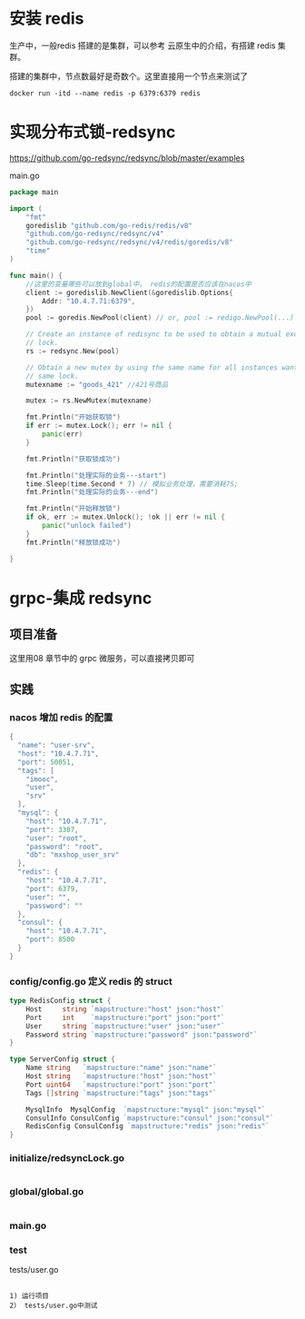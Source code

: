 # 安装 redis

生产中，一般redis 搭建的是集群，可以参考 云原生中的介绍，有搭建 redis 集群。

搭建的集群中，节点数最好是奇数个。这里直接用一个节点来测试了

```shell
docker run -itd --name redis -p 6379:6379 redis
```



# 实现分布式锁-redsync

https://github.com/go-redsync/redsync/blob/master/examples

main.go

```go
package main

import (
	"fmt"
	goredislib "github.com/go-redis/redis/v8"
	"github.com/go-redsync/redsync/v4"
	"github.com/go-redsync/redsync/v4/redis/goredis/v8"
	"time"
)

func main() {
	//这里的变量哪些可以放到global中， redis的配置是否应该在nacos中
	client := goredislib.NewClient(&goredislib.Options{
		Addr: "10.4.7.71:6379",
	})
	pool := goredis.NewPool(client) // or, pool := redigo.NewPool(...)

	// Create an instance of redisync to be used to obtain a mutual exclusion
	// lock.
	rs := redsync.New(pool)

	// Obtain a new mutex by using the same name for all instances wanting the
	// same lock.
	mutexname := "goods_421" //421号商品

	mutex := rs.NewMutex(mutexname)

	fmt.Println("开始获取锁")
	if err := mutex.Lock(); err != nil {
		panic(err)
	}

	fmt.Println("获取锁成功")

	fmt.Println("处理实际的业务---start")
	time.Sleep(time.Second * 7) // 模拟业务处理，需要消耗7S;
	fmt.Println("处理实际的业务---end")

	fmt.Println("开始释放锁")
	if ok, err := mutex.Unlock(); !ok || err != nil {
		panic("unlock failed")
	}
	fmt.Println("释放锁成功")

}

```



# grpc-集成 redsync

## 项目准备

这里用08 章节中的 grpc 微服务，可以直接拷贝即可



## 实践

### nacos 增加 redis 的配置

```go
{
  "name": "user-srv",
  "host": "10.4.7.71",
  "port": 50051,
  "tags": [
    "imooc",
    "user",
    "srv"
  ],
  "mysql": {
    "host": "10.4.7.71",
    "port": 3307,
    "user": "root",
    "password": "root",
    "db": "mxshop_user_srv"
  },
  "redis": {
    "host": "10.4.7.71",
    "port": 6379,
    "user": "",
    "password": ""
  },
  "consul": {
    "host": "10.4.7.71",
    "port": 8500
  }
}
```



### config/config.go 定义 redis 的 struct

```go
type RedisConfig struct {
	Host     string `mapstructure:"host" json:"host"`
	Port     int    `mapstructure:"port" json:"port"`
	User     string `mapstructure:"user" json:"user"`
	Password string `mapstructure:"password" json:"password"`
}

type ServerConfig struct {
	Name string   `mapstructure:"name" json:"name"`
	Host string   `mapstructure:"host" json:"host"`
	Port uint64   `mapstructure:"port" json:"port"`
	Tags []string `mapstructure:"tags" json:"tags"`

	MysqlInfo  MysqlConfig  `mapstructure:"mysql" json:"mysql"`
	ConsulInfo ConsulConfig `mapstructure:"consul" json:"consul"`
	RedisConfig ConsulConfig `mapstructure:"redis" json:"redis"`
}
```

### initialize/redsyncLock.go

```go

```



### global/global.go

```

```



###  main.go

### test

tests/user.go

```go

```



```
1) 运行项目
2） tests/user.go中测试
```



